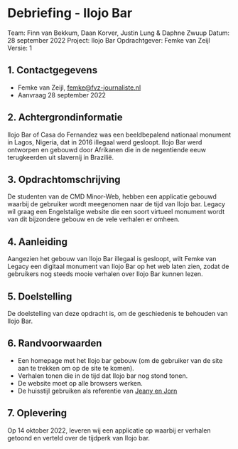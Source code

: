 # Debriefing - Ilojo Bar
Team: Finn van Bekkum, Daan Korver, Justin Lung & Daphne Zwuup
Datum: 28 september 2022
Project: Ilojo Bar
Opdrachtgever: Femke van Zeijl
Versie: 1

## 1. Contactgegevens
- Femke van Zeijl, femke@fvz-journaliste.nl
- Aanvraag 28 september 2022

## 2. Achtergrondinformatie
Ilojo Bar of Casa do Fernandez was een beeldbepalend nationaal monument in Lagos, Nigeria, dat in 2016 illegaal werd gesloopt. Ilojo Bar werd ontworpen en gebouwd door Afrikanen die in de negentiende eeuw terugkeerden uit slavernij in Brazilië.

## 3. Opdrachtomschrijving
De studenten van de CMD Minor-Web, hebben een applicatie gebouwd waarbij de gebruiker wordt meegenomen naar de tijd van Ilojo bar. Legacy wil graag een Engelstalige website die een soort virtueel monument wordt van dit bijzondere gebouw en de vele verhalen er omheen. 

## 4. Aanleiding
Aangezien het gebouw van Ilojo Bar illegaal is gesloopt, wilt Femke van Legacy een digitaal monument van Ilojo Bar op het web laten zien, zodat de gebruikers nog steeds mooie verhalen over Ilojo Bar kunnen lezen.

## 5. Doelstelling
De doelstelling van deze opdracht is, om de geschiedenis te behouden van Ilojo Bar. 

## 6. Randvoorwaarden
- Een homepage met het Ilojo bar gebouw (om de gebruiker van de site aan te trekken om op de site te komen).
- Verhalen tonen die in de tijd dat Ilojo bar nog stond tonen.
- De website moet op alle browsers werken.
- De huisstijl gebruiken als referentie van [Jeany en Jorn](https://github.com/jornveltrop/ilojo-bar)


## 7. Oplevering
Op 14 oktober 2022, leveren wij een applicatie op waarbij er verhalen getoond en verteld over de tijdperk van Ilojo bar.
